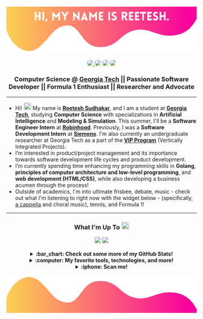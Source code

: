 <p align="center">
  <img src="assets/header.png">
</p>

<p align="center">
	<a href="https://linkedin.com/in/reeteshsudhakar"><img style="border-radius: 6px; overflow: hidden;" src="https://img.shields.io/badge/LinkedIn-0077B5?style=for-the-badge&logo=linkedin&logoColor=white"></img>
	</a>
	<a href="https://instagram.com/reeteshsudhakar"><img style="border-radius: 6px;" src="https://img.shields.io/badge/Instagram-E4405F?style=for-the-badge&logo=instagram&logoColor=white" /></a>
	<a href="https://reeteshsudhakar.com/"><img style="border-radius: 6px;" src="https://img.shields.io/website?down_color=Red&down_message=Offline&logo=vercel&style=for-the-badge&up_color=Green&up_message=Online&url=https%3A%2F%2Freeteshsudhakar.com" /></a>
	<a href="mailto:rsudhakar9@gatech.edu"><img style="border-radius: 6px;" src="https://img.shields.io/badge/Email-D14836?style=for-the-badge&logo=gmail&logoColor=white" /></a>
</p>

<h3 align="center"> <a><strong> Computer Science @ <a href="https://gatech.edu">Georgia Tech</a> || Passionate Software Developer || Formula 1 Enthusiast || Researcher and Advocate</strong></a> </h3>

---

- Hi! <img src="https://media.giphy.com/media/hvRJCLFzcasrR4ia7z/giphy.gif" width="20px" height="20px"> My name is <a href="https://reeteshsudhakar.com"><strong>Reetesh Sudhakar</strong></a>, and I am a student at [**Georgia Tech**](https://gatech.edu), studying **Computer Science** with specializations in **Artificial Intelligence** and **Modeling & Simulation**. This summer, I'll be  a **Software Engineer Intern** at [**Robinhood**](https://robinhood.com/us/en/). Previously, I was a **Software Development Intern** at [**Siemens**]([https://sw.siemens.com](https://www.sw.siemens.com/en-US/)). I'm also currently an undergraduate researcher at Georgia Tech as a part of the [**VIP Program**](https://www.vip.gatech.edu/teams/vwa) (Vertically Integrated Projects). 
- I’m interested in product/project management and its importance towards software development life cycles and product development. 
- I’m currently spending time enhancing my programming skills in **Golang**, **principles of computer architecture and low-level programming**, and **web development (HTML/CSS)**, while also developing a business acumen through the process! 
- Outside of academics, I'm into ultimate frisbee, debate, music - check out what I'm listening to right now with the widget below - (specifically, [a cappella](https://www.youtube.com/watch?v=un1HidgVOUk) and choral music), tennis, and Formula 1!

--- 

<h3 align="center"> <a><strong>What I'm Up To <img width="20px" height="20px" src="https://c.tenor.com/JHxQC27Iw14AAAAi/eyes-emoji.gif"></strong></a> </h3>

<div class="column" align="center">
<!--   <div class="row">
    <img src="https://spotify-github-profile.vercel.app/api/view?uid=7gv2grx6al950orr9jkqpy4yf&cover_image=true&theme=novatorem&bar_color=2e548a&bar_color_cover=false">
  </div>	 -->
  <div class="row">
    <img src="https://github.com/reeteshsudhakar/github-stats-transparent/blob/output/generated/languages.svg">
    <img src="https://github.com/reeteshsudhakar/github-stats-transparent/blob/output/generated/overview.svg">
  </div>
</div>

</br>

<details>
  <summary align="center"><strong>:bar_chart: Check out some more of my GitHub Stats!</strong></summary>
<br>
<p align="center">
  <img src="https://github-profile-trophy.vercel.app/?username=reeteshsudhakar&theme=nord&margin-w=10&margin-h=10&row=1">
</p>
<p align="center">
  <img src="http://github-readme-streak-stats.herokuapp.com?user=reeteshsudhakar&theme=nord&date_format=M%20j%5B%2C%20Y%5D">
</p>
  
<!--START_SECTION:waka-->
![Code Time](http://img.shields.io/badge/Code%20Time-505%20hrs%2018%20mins-blue)

![Profile Views](http://img.shields.io/badge/Profile%20Views-4-blue)

![Lines of code](https://img.shields.io/badge/From%20Hello%20World%20I%27ve%20Written-12.4%20million%20lines%20of%20code-blue)

**🐱 My GitHub Data** 

> 📦 1.1 MB Used in GitHub's Storage 
 > 
> 🏆 19 Contributions in the Year 2023
 > 
> 🚫 Not Opted to Hire
 > 
> 📜 16 Public Repositories 
 > 
> 🔑 11 Private Repositories 
 > 
**I'm a Night 🦉** 

```text
🌞 Morning                201 commits         ██░░░░░░░░░░░░░░░░░░░░░░░   09.81 % 
🌆 Daytime                768 commits         █████████░░░░░░░░░░░░░░░░   37.48 % 
🌃 Evening                771 commits         █████████░░░░░░░░░░░░░░░░   37.63 % 
🌙 Night                  309 commits         ████░░░░░░░░░░░░░░░░░░░░░   15.08 % 
```
📅 **I'm Most Productive on Wednesday** 

```text
Monday                   321 commits         ████░░░░░░░░░░░░░░░░░░░░░   15.67 % 
Tuesday                  277 commits         ███░░░░░░░░░░░░░░░░░░░░░░   13.52 % 
Wednesday                411 commits         █████░░░░░░░░░░░░░░░░░░░░   20.06 % 
Thursday                 274 commits         ███░░░░░░░░░░░░░░░░░░░░░░   13.37 % 
Friday                   304 commits         ████░░░░░░░░░░░░░░░░░░░░░   14.84 % 
Saturday                 238 commits         ███░░░░░░░░░░░░░░░░░░░░░░   11.62 % 
Sunday                   224 commits         ███░░░░░░░░░░░░░░░░░░░░░░   10.93 % 
```


📊 **This Week I Spent My Time On** 

```text
🕑︎ Time Zone: America/New_York

💬 Programming Languages: 
Python                   3 hrs 42 mins       █████████████████████████   100.00 % 

🔥 Editors: 
VS Code                  3 hrs 42 mins       █████████████████████████   100.00 % 

💻 Operating System: 
Mac                      3 hrs 42 mins       █████████████████████████   100.00 % 
```

**I Mostly Code in Python** 

```text
Python                   9 repos             █████████░░░░░░░░░░░░░░░░   36.00 % 
Jupyter Notebook         5 repos             █████░░░░░░░░░░░░░░░░░░░░   20.00 % 
C                        2 repos             ██░░░░░░░░░░░░░░░░░░░░░░░   08.00 % 
TeX                      1 repo              █░░░░░░░░░░░░░░░░░░░░░░░░   04.00 % 
Go                       1 repo              █░░░░░░░░░░░░░░░░░░░░░░░░   04.00 % 
```



**Timeline**

![Lines of Code chart](https://raw.githubusercontent.com/reeteshsudhakar/reeteshsudhakar/main/assets/bar_graph.png)


 Last Updated on 04/05/2023 10:18:38 UTC
<!--END_SECTION:waka-->
</details>

<details align="center">
	<summary>
		<strong>:computer: My favorite tools, technologies, and more! </strong>
	</summary>
	<br>
	<div class="row" align="center">
		<img src="https://img.shields.io/badge/java-%23ED8B00.svg?style=for-the-badge&logo=java&logoColor=white">
		<img src="https://img.shields.io/badge/python-3670A0?style=for-the-badge&logo=python&logoColor=ffdd54">
		<img src="https://img.shields.io/badge/javascript-%23323330.svg?style=for-the-badge&logo=javascript&logoColor=%23F7DF1E">
		<img src="https://img.shields.io/badge/html5-%23E34F26.svg?style=for-the-badge&logo=html5&logoColor=white">
		<img src="https://img.shields.io/badge/css3-%231572B6.svg?style=for-the-badge&logo=css3&logoColor=white">
	</div>
	<br>
	<div class="row" align="center">
		<img src="https://img.shields.io/badge/sqlite-%2307405e.svg?style=for-the-badge&logo=sqlite&logoColor=white">
		<img src="https://img.shields.io/badge/postgres-%23316192.svg?style=for-the-badge&logo=postgresql&logoColor=white">
		<img src="https://img.shields.io/badge/bootstrap-%23563D7C.svg?style=for-the-badge&logo=bootstrap&logoColor=white">
		<img src="https://img.shields.io/badge/flask-%23000.svg?style=for-the-badge&logo=flask&logoColor=white">
		<img src="https://img.shields.io/badge/Qt-%23217346.svg?style=for-the-badge&logo=Qt&logoColor=white">
		<img src="https://img.shields.io/badge/heroku-%23430098.svg?style=for-the-badge&logo=heroku&logoColor=white">
	</div>
	<br>
	<div class="row" align="center">
		<img src="https://img.shields.io/badge/IntelliJIDEA-000000.svg?style=for-the-badge&logo=intellij-idea&logoColor=white">
		<img src="https://img.shields.io/badge/jupyter-%23FA0F00.svg?style=for-the-badge&logo=jupyter&logoColor=white">
		<img src="https://img.shields.io/badge/pycharm-143?style=for-the-badge&logo=pycharm&logoColor=black&color=black&labelColor=green">
		<img src="https://img.shields.io/badge/sublime_text-%23575757.svg?style=for-the-badge&logo=sublime-text&logoColor=important">
		<img src="https://img.shields.io/badge/Visual%20Studio%20Code-0078d7.svg?style=for-the-badge&logo=visual-studio-code&logoColor=white">
		<img src="https://img.shields.io/badge/Visual%20Studio-5C2D91.svg?style=for-the-badge&logo=visual-studio&logoColor=white">
	</div>
	<br>
	<div class="row" align="center">
		<img src="https://img.shields.io/badge/iOS-000000?style=for-the-badge&logo=ios&logoColor=white">
		<img src="https://img.shields.io/badge/Canva-%2300C4CC.svg?style=for-the-badge&logo=Canva&logoColor=white">
		<img src="https://img.shields.io/badge/figma-%23F24E1E.svg?style=for-the-badge&logo=figma&logoColor=white">	
		<img src="https://img.shields.io/badge/mac%20os-000000?style=for-the-badge&logo=macos&logoColor=F0F0F0">
		<img src="https://img.shields.io/badge/alfred-%235C1F87.svg?style=for-the-badge&logo=alfred">
	</div>
	<br>
	<div class="row" align="center">
		<img src="https://img.shields.io/badge/docker-%230db7ed.svg?style=for-the-badge&logo=docker&logoColor=white">
		<img src="https://img.shields.io/badge/jira-%230A0FFF.svg?style=for-the-badge&logo=jira&logoColor=white">
		<img src="https://img.shields.io/badge/github-%23121011.svg?style=for-the-badge&logo=github&logoColor=white">
		<img src="https://img.shields.io/badge/gitlab-%23181717.svg?style=for-the-badge&logo=gitlab&logoColor=white">
	</div>
</details>
<details align="center">
	<summary>
		<strong>:iphone: Scan me!</strong>
	</summary>
	<br>
	<div class="row" align="center">
		<img width="200" align="center" style="padding: 20px" src="https://github.com/reeteshsudhakar/reeteshsudhakar/blob/main/assets/scannables/facebook_code.png">
		<img width="200" align="center" style="padding: 20px" src="https://github.com/reeteshsudhakar/reeteshsudhakar/blob/main/assets/scannables/snapcode.gif">
		<img width="200" align="center" style="padding: 20px" src="https://github.com/reeteshsudhakar/reeteshsudhakar/blob/main/assets/scannables/instagram_code.png">
		<img width="200" align="center" style="padding: 20px" src="https://github.com/reeteshsudhakar/reeteshsudhakar/blob/main/assets/scannables/website_code.png">
	</div>
</details>

<p align="center">
  <img src="assets/footer.png">
</p>

<!---
reeteshsudhakar/reeteshsudhakar is a ✨ special ✨ repository because its `README.md` (this file) appears on your GitHub profile.
You can click the Preview link to take a look at your changes.
https://user-images.githubusercontent.com/86990519/141708091-8fa1cd7e-bc3e-4c47-a0b1-df35d53a9981.mov
--->
